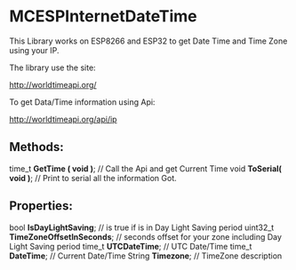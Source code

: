 # MCESPInternetDateTime
This Library works on ESP8266 and ESP32 to get Date Time and Time Zone using your IP.

The library use the site:

  http://worldtimeapi.org/
  
To get Data/Time information using Api:

  http://worldtimeapi.org/api/ip
  
## Methods:
  time_t    **GetTime ( void )**; // Call the Api and get Current Time
  void      **ToSerial( void )**; // Print to serial all the information Got.
  
## Properties:
  bool                **IsDayLightSaving**; // is true if is in Day Light Saving period
  uint32_t            **TimeZoneOffsetInSeconds**; // seconds offset for your zone including Day Light Saving period
  time_t              **UTCDateTime**; // UTC Date/Time 
  time_t              **DateTime**; // Current Date/Time
  String              **Timezone**; // TimeZone description